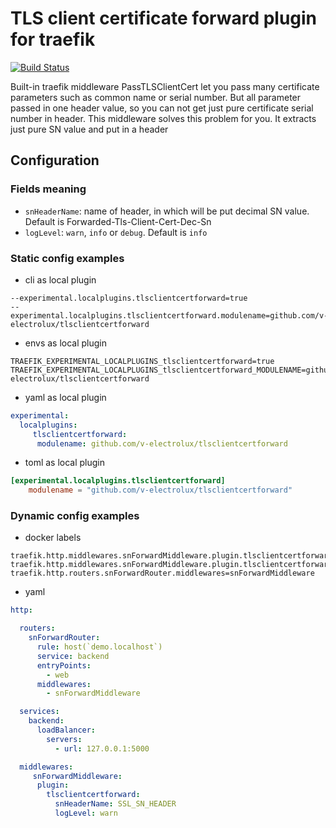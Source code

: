# TLS client certificate forward plugin for traefik

[![Build Status](https://github.com/v-electrolux/tlsclientcertforward/workflows/Main/badge.svg?branch=master)](https://github.com/v-electrolux/tlsclientcertforward/actions)

Built-in traefik middleware PassTLSClientCert
let you pass many certificate parameters such as common name or serial number.
But all parameter passed in one header value,
so you can not get just pure certificate serial number in header.
This middleware solves this problem for you. It extracts just pure SN value and put in a header

## Configuration

### Fields meaning
- `snHeaderName`: name of header, in which will be put decimal SN value. 
   Default is Forwarded-Tls-Client-Cert-Dec-Sn
- `logLevel`: `warn`, `info` or `debug`. Default is `info`

### Static config examples

- cli as local plugin
```
--experimental.localplugins.tlsclientcertforward=true
--experimental.localplugins.tlsclientcertforward.modulename=github.com/v-electrolux/tlsclientcertforward
```

- envs as local plugin
```
TRAEFIK_EXPERIMENTAL_LOCALPLUGINS_tlsclientcertforward=true
TRAEFIK_EXPERIMENTAL_LOCALPLUGINS_tlsclientcertforward_MODULENAME=github.com/v-electrolux/tlsclientcertforward
```

- yaml as local plugin
```yaml
experimental:
  localplugins:
     tlsclientcertforward:
      modulename: github.com/v-electrolux/tlsclientcertforward
```

- toml as local plugin
```toml
[experimental.localplugins.tlsclientcertforward]
    modulename = "github.com/v-electrolux/tlsclientcertforward"
```

### Dynamic config examples

- docker labels
```
traefik.http.middlewares.snForwardMiddleware.plugin.tlsclientcertforward.snHeaderName=SSL_SN_HEADER
traefik.http.middlewares.snForwardMiddleware.plugin.tlsclientcertforward.logLevel=warn
traefik.http.routers.snForwardRouter.middlewares=snForwardMiddleware
```

- yaml
```yml
http:

  routers:
    snForwardRouter:
      rule: host(`demo.localhost`)
      service: backend
      entryPoints:
        - web
      middlewares:
        - snForwardMiddleware

  services:
    backend:
      loadBalancer:
        servers:
          - url: 127.0.0.1:5000

  middlewares:
     snForwardMiddleware:
      plugin:
        tlsclientcertforward:
          snHeaderName: SSL_SN_HEADER
          logLevel: warn
```
